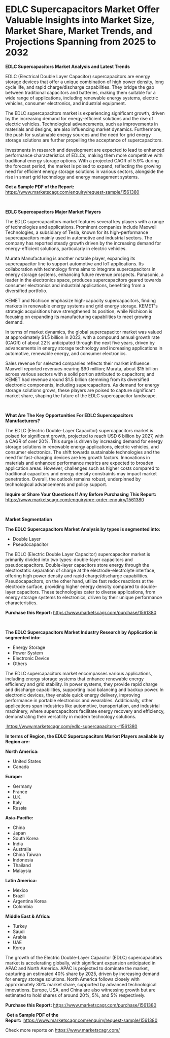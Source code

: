 <p><h1>EDLC Supercapacitors Market Offer Valuable Insights into Market Size, Market Share, Market Trends, and Projections Spanning from 2025 to 2032</h1></p><p><strong>EDLC Supercapacitors Market Analysis and Latest Trends</strong></p>
<p><p>EDLC (Electrical Double Layer Capacitor) supercapacitors are energy storage devices that offer a unique combination of high power density, long cycle life, and rapid charge/discharge capabilities. They bridge the gap between traditional capacitors and batteries, making them suitable for a wide range of applications, including renewable energy systems, electric vehicles, consumer electronics, and industrial equipment. </p><p>The EDLC supercapacitors market is experiencing significant growth, driven by the increasing demand for energy-efficient solutions and the rise of electric vehicles. Technological advancements, such as improvements in materials and designs, are also influencing market dynamics. Furthermore, the push for sustainable energy sources and the need for grid energy storage solutions are further propelling the acceptance of supercapacitors.</p><p>Investments in research and development are expected to lead to enhanced performance characteristics of EDLCs, making them more competitive with traditional energy storage options. With a projected CAGR of 5.9% during the forecast period, the market is poised to expand, reflecting the growing need for efficient energy storage solutions in various sectors, alongside the rise in smart grid technology and energy management systems.</p></p>
<p><strong>Get a Sample PDF of the Report:&nbsp;</strong> <a href="https://www.marketscagr.com/enquiry/request-sample/1561380?utm_campaign=2485&utm_medium=2&utm_source=Github&utm_content=ia&utm_term=06042025&utm_id=edlc-supercapacitors">https://www.marketscagr.com/enquiry/request-sample/1561380</a></p>
<p>&nbsp;</p>
<p><strong>EDLC Supercapacitors Major Market Players</strong></p>
<p><p>The EDLC supercapacitors market features several key players with a range of technologies and applications. Prominent companies include Maxwell Technologies, a subsidiary of Tesla, known for its high-performance supercapacitors mainly used in automotive and industrial sectors. The company has reported steady growth driven by the increasing demand for energy-efficient solutions, particularly in electric vehicles.</p><p>Murata Manufacturing is another notable player, expanding its supercapacitor line to support automotive and IoT applications. Its collaboration with technology firms aims to integrate supercapacitors in energy storage systems, enhancing future revenue prospects. Panasonic, a leader in the electronics space, produces supercapacitors geared towards consumer electronics and industrial applications, benefiting from a diversified portfolio.</p><p>KEMET and Nichicon emphasize high-capacity supercapacitors, finding markets in renewable energy systems and grid energy storage. KEMET's strategic acquisitions have strengthened its position, while Nichicon is focusing on expanding its manufacturing capabilities to meet growing demand.</p><p>In terms of market dynamics, the global supercapacitor market was valued at approximately $1.5 billion in 2023, with a compound annual growth rate (CAGR) of about 22% anticipated through the next five years, driven by advancements in energy storage technology and increasing applications in automotive, renewable energy, and consumer electronics.</p><p>Sales revenue for selected companies reflects their market influence: Maxwell reported revenues nearing $90 million; Murata, about $15 billion across various sectors with a solid portion attributed to capacitors; and KEMET had revenue around $1.5 billion stemming from its diversified electronic components, including supercapacitors. As demand for energy storage solutions grows, these players are poised to capture significant market share, shaping the future of the EDLC supercapacitor landscape.</p></p>
<p>&nbsp;</p>
<p><strong>What Are The Key Opportunities For EDLC Supercapacitors Manufacturers?</strong></p>
<p><p>The EDLC (Electric Double-Layer Capacitor) supercapacitors market is poised for significant growth, projected to reach USD 6 billion by 2027, with a CAGR of over 20%. This surge is driven by increasing demand for energy storage solutions in renewable energy applications, electric vehicles, and consumer electronics. The shift towards sustainable technologies and the need for fast-charging devices are key growth factors. Innovations in materials and enhanced performance metrics are expected to broaden application areas. However, challenges such as higher costs compared to traditional capacitors and energy density constraints may impact market penetration. Overall, the outlook remains robust, underpinned by technological advancements and policy support.</p></p>
<p><strong>Inquire or Share Your Questions If Any Before Purchasing This Report:</strong> <a href="https://www.marketscagr.com/enquiry/pre-order-enquiry/1561380?utm_campaign=2485&utm_medium=2&utm_source=Github&utm_content=ia&utm_term=06042025&utm_id=edlc-supercapacitors">https://www.marketscagr.com/enquiry/pre-order-enquiry/1561380</a></p>
<p>&nbsp;</p>
<p><strong>Market Segmentation</strong></p>
<p><strong>The EDLC Supercapacitors Market Analysis by types is segmented into:</strong></p>
<p><ul><li>Double Layer</li><li>Pseudocapacitor</li></ul></p>
<p><p>The EDLC (Electric Double Layer Capacitor) supercapacitor market is primarily divided into two types: double-layer capacitors and pseudocapacitors. Double-layer capacitors store energy through the electrostatic separation of charge at the electrode-electrolyte interface, offering high power density and rapid charge/discharge capabilities. Pseudocapacitors, on the other hand, utilize fast redox reactions at the electrode surface, providing higher energy density compared to double-layer capacitors. These technologies cater to diverse applications, from energy storage systems to electronics, driven by their unique performance characteristics.</p></p>
<p><strong>Purchase this Report:&nbsp;</strong><a href="https://www.marketscagr.com/purchase/1561380?utm_campaign=2485&utm_medium=2&utm_source=Github&utm_content=ia&utm_term=06042025&utm_id=edlc-supercapacitors">https://www.marketscagr.com/purchase/1561380</a></p>
<p>&nbsp;</p>
<p><strong>The EDLC Supercapacitors Market Industry Research by Application is segmented into:</strong></p>
<p><ul><li>Energy Storage</li><li>Power System</li><li>Electronic Device</li><li>Others</li></ul></p>
<p><p>The EDLC supercapacitors market encompasses various applications, including energy storage systems that enhance renewable energy efficiency and grid stability. In power systems, they provide rapid charge and discharge capabilities, supporting load balancing and backup power. In electronic devices, they enable quick energy delivery, improving performance in portable electronics and wearables. Additionally, other applications span industries like automotive, transportation, and industrial machinery, where supercapacitors facilitate energy recovery and efficiency, demonstrating their versatility in modern technology solutions.</p></p>
<p><a href="https://www.marketscagr.com/edlc-supercapacitors-r1561380?utm_campaign=2485&utm_medium=2&utm_source=Github&utm_content=ia&utm_term=06042025&utm_id=edlc-supercapacitors">&nbsp;https://www.marketscagr.com/edlc-supercapacitors-r1561380</a></p>
<p><strong>In terms of Region, the EDLC Supercapacitors Market Players available by Region are:</strong></p>
<p>
    <p> <strong> North America: </strong>
        <ul>
            <li>United States</li>
            <li>Canada</li>
        </ul>
        </p> 
    <p> <strong> Europe: </strong>
        <ul>
            <li>Germany</li>
            <li>France</li>
            <li>U.K.</li>
            <li>Italy</li>
            <li>Russia</li>
        </ul>
        </p> 
    <p> <strong> Asia-Pacific: </strong>
        <ul>
            <li>China</li>
            <li>Japan</li>
            <li>South Korea</li>
            <li>India</li>
            <li>Australia</li>
            <li>China Taiwan</li>
            <li>Indonesia</li>
            <li>Thailand</li>
            <li>Malaysia</li>
        </ul>
        </p> 
    <p> <strong> Latin America: </strong>
        <ul>
            <li>Mexico</li>
            <li>Brazil</li>
            <li>Argentina Korea</li>
            <li>Colombia</li>
        </ul>
        </p> 
    <p> <strong> Middle East & Africa: </strong>
        <ul>
            <li>Turkey</li>
            <li>Saudi</li>
            <li>Arabia</li>
            <li>UAE</li>
            <li>Korea</li>
        </ul>
    </p>
    </p>
<p><p>The growth of the Electric Double-Layer Capacitor (EDLC) supercapacitors market is accelerating globally, with significant expansion anticipated in APAC and North America. APAC is projected to dominate the market, capturing an estimated 40% share by 2025, driven by increasing demand for energy storage solutions. North America follows closely with approximately 30% market share, supported by advanced technological innovations. Europe, USA, and China are also witnessing growth but are estimated to hold shares of around 20%, 5%, and 5% respectively.</p></p>
<p><strong>Purchase this Report: </strong><a href="https://www.marketscagr.com/purchase/1561380?utm_campaign=2485&utm_medium=2&utm_source=Github&utm_content=ia&utm_term=06042025&utm_id=edlc-supercapacitors">https://www.marketscagr.com/purchase/1561380</a></p>
<p>&nbsp;<strong>Get a Sample PDF of the Report:&nbsp;&nbsp;</strong><a href="https://www.marketscagr.com/enquiry/request-sample/1561380?utm_campaign=2485&utm_medium=2&utm_source=Github&utm_content=ia&utm_term=06042025&utm_id=edlc-supercapacitors">https://www.marketscagr.com/enquiry/request-sample/1561380</a></p>
<p><strong></strong></p>
<p>Check more reports on <a href="https://www.marketscagr.com/?utm_campaign=2485&utm_medium=2&utm_source=Github&utm_content=ia&utm_term=06042025&utm_id=edlc-supercapacitors">https://www.marketscagr.com/</a></p>
